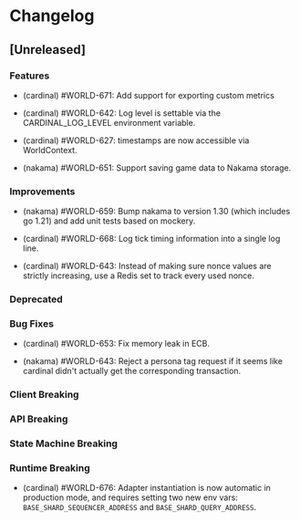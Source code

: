 <!--
Guiding Principles:

Changelogs are for humans, not machines.
There should be an entry for every single version.
The same types of changes should be grouped.
Versions and sections should be linkable.
The latest version comes first.
The release date of each version is displayed.
Mention whether you follow Semantic Versioning.

Usage:

Change log entries are to be added to the Unreleased section under the
appropriate stanza (see below). Each entry is required to include a tag and
the Github issue reference in the following format:

* (<tag>) \#<issue-number> message

The tag should consist of where the change is being made ex. (cardinal), (evm)
The issue numbers will later be link-ified during the release process so you do
not have to worry about including a link manually, but you can if you wish.

Types of changes (Stanzas):

"Features" for new features.
"Improvements" for changes in existing functionality.
"Deprecated" for soon-to-be removed features.
"Bug Fixes" for any bug fixes.
"Client Breaking" for breaking API routes, gRPC routes, or Cardinal SDK code.
"API Breaking" for breaking exported APIs used by developers building on World Engine.
"State Machine Breaking" for any changes that result in a different game state given same genesis state and tx list.
"Runtime Breaking" for any changes that will cause the application to crash at runtime unless new changes are applied.
Ref: https://keepachangelog.com/en/1.0.0/
-->

# Changelog

## [Unreleased]

### Features

- (cardinal) #WORLD-671: Add support for exporting custom metrics

- (cardinal) #WORLD-642: Log level is settable via the CARDINAL_LOG_LEVEL environment variable.

- (cardinal) #WORLD-627: timestamps are now accessible via WorldContext.

- (nakama) #WORLD-651: Support saving game data to Nakama storage.

### Improvements

- (nakama) #WORLD-659: Bump nakama to version 1.30 (which includes go 1.21) and add unit tests based on mockery.

- (cardinal) #WORLD-668: Log tick timing information into a single log line.

- (cardinal) #WORLD-643: Instead of making sure nonce values are strictly increasing, use a Redis set to track every used nonce.

### Deprecated

### Bug Fixes

- (cardinal) #WORLD-653: Fix memory leak in ECB.

- (nakama) #WORLD-643: Reject a persona tag request if it seems like cardinal didn't actually get the corresponding transaction.

### Client Breaking

### API Breaking

### State Machine Breaking

### Runtime Breaking

- (cardinal) #WORLD-676: Adapter instantiation is now automatic in production mode, and requires setting two new env vars: `BASE_SHARD_SEQUENCER_ADDRESS` and `BASE_SHARD_QUERY_ADDRESS`.
